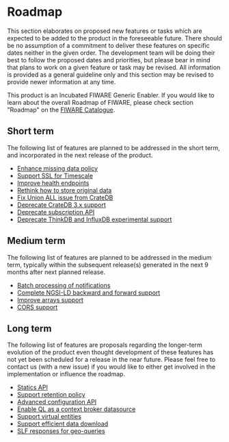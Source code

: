 # Roadmap

This section elaborates on proposed new features or tasks which are expected to
be added to the product in the foreseeable future. There should be no
assumption of a commitment to deliver these features on specific dates neither
in the given order. The development team will be doing their best to follow the
proposed dates and priorities, but please bear in mind that plans to work on a
given feature or task may be revised. All information is provided as a general
guideline only and this section may be revised to provide newer information at
any time.

This product is an Incubated FIWARE Generic Enabler.  If you would like to learn
about the overall Roadmap of FIWARE, please check section "Roadmap" on the
[FIWARE Catalogue](https://github.com/Fiware/catalogue).

## Short term

The following list of features are planned to be addressed in the short term,
and incorporated in the next release of the product.

- [Enhance missing data policy](https://github.com/orchestracities/ngsi-timeseries-api/issues/141)
- [Support SSL for Timescale](https://github.com/orchestracities/ngsi-timeseries-api/issues/393)
- [Improve health endpoints](https://github.com/orchestracities/ngsi-timeseries-api/issues/377)
- [Rethink how to store original data](https://github.com/orchestracities/ngsi-timeseries-api/issues/344)
- [Fix Union ALL issue from CrateDB](https://github.com/orchestracities/ngsi-timeseries-api/issues/306)
- [Deprecate CrateDB 3.x support](https://github.com/orchestracities/ngsi-timeseries-api/issues/423)
- [Deprecate subscription API](https://github.com/orchestracities/ngsi-timeseries-api/issues/424)
- [Deprecate ThinkDB and InfluxDB experimental support](https://github.com/orchestracities/ngsi-timeseries-api/issues/425)

## Medium term

The following list of features are planned to be addressed in the medium term,
typically within the subsequent release(s) generated in the next 9 months after
next planned release.

- [Batch processing of notifications](https://github.com/orchestracities/ngsi-timeseries-api/issues/193)
- [Complete NGSI-LD backward and forward support](https://github.com/orchestracities/ngsi-timeseries-api/issues/398)
- [Improve arrays support](https://github.com/orchestracities/ngsi-timeseries-api/issues/147)
- [CORS support](https://github.com/orchestracities/ngsi-timeseries-api/issues/135)

## Long term

The following list of features are proposals regarding the longer-term
evolution of the product even thought development of these features has not yet
been scheduled for a release in the near future. Please feel free to contact us
(with a new issue) if you would like to either get involved in the
implementation or influence the roadmap.

- [Statics API](https://github.com/orchestracities/ngsi-timeseries-api/issues/262)
- [Support retention policy](https://github.com/orchestracities/ngsi-timeseries-api/issues/15)
- [Advanced configuration API](https://github.com/orchestracities/ngsi-timeseries-api/issues/10)
- [Enable QL as a context broker datasource](https://github.com/orchestracities/ngsi-timeseries-api/issues/102)
- [Support virtual entities](https://github.com/orchestracitiesk/ngsi-timeseries-api/issues/101)
- [Support efficient data download](https://github.com/orchestracities/ngsi-timeseries-api/issues/155)
- [SLF responses for geo-queries](https://github.com/orchestracities/ngsi-timeseries-api/issues/149)
